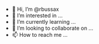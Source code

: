 - 👋 Hi, I’m @rbussax
- 👀 I’m interested in ...
- 🌱 I’m currently learning ...
- 💞️ I’m looking to collaborate on ...
- 📫 How to reach me ...

<!---
rbussax/rbussax is a ✨ special ✨ repository because its `README.md` (this file) appears on your GitHub profile.
You can click the Preview link to take a look at your changes.
--->
